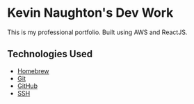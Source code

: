 # Kevin Naughton's Dev Work

This is my professional portfolio. Built using AWS and ReactJS.

## Technologies Used

* [Homebrew](https://brew.sh)
* [Git](https://git-scm.com)
* [GitHub](https://github.com)
* [SSH](https://www.ssh.com)
